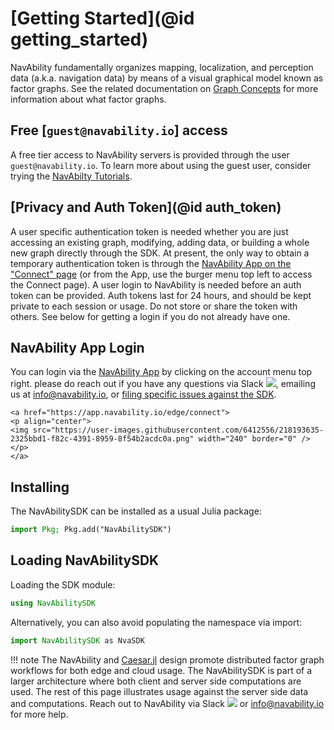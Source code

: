 # [Getting Started](@id getting_started)

NavAbility fundamentally organizes mapping, localization, and perception data (a.k.a. navigation data) by means of a visual graphical model known as factor graphs.  See the related documentation on [Graph Concepts](https://juliarobotics.org/Caesar.jl/latest/concepts/concepts/) for more information about what factor graphs.

## Free [`guest@navability.io`] access

A free tier access to NavAbility servers is provided through the user `guest@navability.io`.  To learn more about using the guest user, consider trying the [NavAbilty Tutorials](https://app.navability.io/get-started/tutorials).

## [Privacy and Auth Token](@id auth_token)

A user specific authentication token is needed whether you are just accessing an existing graph, modifying, adding data, or building a whole new graph directly through the SDK.  At present, the only way to obtain a temporary authentication token is through the [NavAbility App on the "Connect" page](https://app.navability.io/edge/connect) (or from the App, use the burger menu top left to access the Connect page).  A user login to NavAbility is needed before an auth token can be provided.  Auth tokens last for 24 hours, and should be kept private to each session or usage.  Do not store or share the token with others.  See below for getting a login if you do not already have one.

## NavAbility App Login

You can login via the [NavAbility App](https://app.navability.io/get-started/introduction/) by clicking on the account menu top right.  please do reach out if you have any questions via Slack [![](https://img.shields.io/badge/Invite-Slack-green.svg?style=popout)](https://join.slack.com/t/caesarjl/shared_invite/zt-ucs06bwg-y2tEbddwX1vR18MASnOLsw), emailing us at <info@navability.io>, or [filing specific issues against the SDK](https://github.com/NavAbility/NavAbilitySDK.jl/issues).

```@raw html
<a href="https://app.navability.io/edge/connect">
<p align="center">
<img src="https://user-images.githubusercontent.com/6412556/218193635-2325bbd1-f82c-4391-8959-8f54b2acdc0a.png" width="240" border="0" />
</p>
</a>
```

## Installing

The NavAbilitySDK can be installed as a usual Julia package:
```julia
import Pkg; Pkg.add("NavAbilitySDK")
```

## Loading NavAbilitySDK

Loading the SDK module:
```julia
using NavAbilitySDK
```

Alternatively, you can also avoid populating the namespace via import:
```julia
import NavAbilitySDK as NvaSDK
```

!!! note
    The NavAbility and [Caesar.jl](https://juliarobotics.org/Caesar.jl/latest/) design promote distributed factor graph workflows for both edge and cloud usage.  The NavAbilitySDK is part of a larger architecture where both client and server side computations are used.  The rest of this page illustrates usage against the server side data and computations.  Reach out to NavAbility via Slack [![](https://img.shields.io/badge/Invite-Slack-green.svg?style=popout)](https://join.slack.com/t/caesarjl/shared_invite/zt-ucs06bwg-y2tEbddwX1vR18MASnOLsw) or <info@navability.io> for more help.
